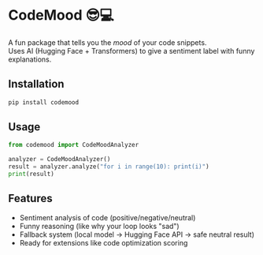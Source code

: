 # CodeMood 😎💻

A fun package that tells you the *mood* of your code snippets.  
Uses AI (Hugging Face + Transformers) to give a sentiment label with funny explanations.  

## Installation
```bash
pip install codemood
```

## Usage
```python
from codemood import CodeMoodAnalyzer

analyzer = CodeMoodAnalyzer()
result = analyzer.analyze("for i in range(10): print(i)")
print(result)
```

## Features
- Sentiment analysis of code (positive/negative/neutral)
- Funny reasoning (like why your loop looks "sad")
- Fallback system (local model → Hugging Face API → safe neutral result)
- Ready for extensions like code optimization scoring
